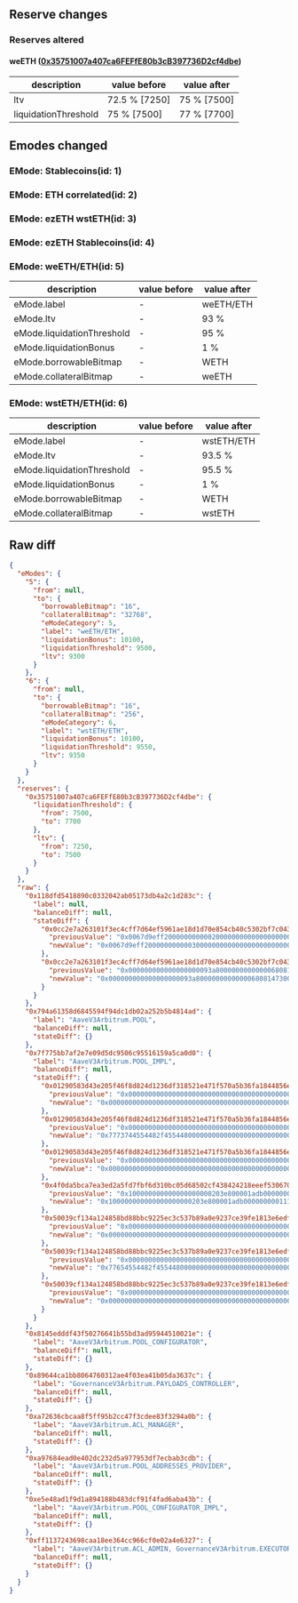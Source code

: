 ## Reserve changes

### Reserves altered

#### weETH ([0x35751007a407ca6FEFfE80b3cB397736D2cf4dbe](https://arbiscan.io/address/0x35751007a407ca6FEFfE80b3cB397736D2cf4dbe))

| description | value before | value after |
| --- | --- | --- |
| ltv | 72.5 % [7250] | 75 % [7500] |
| liquidationThreshold | 75 % [7500] | 77 % [7700] |


## Emodes changed

### EMode: Stablecoins(id: 1)



### EMode: ETH correlated(id: 2)



### EMode: ezETH wstETH(id: 3)



### EMode: ezETH Stablecoins(id: 4)



### EMode: weETH/ETH(id: 5)

| description | value before | value after |
| --- | --- | --- |
| eMode.label | - | weETH/ETH |
| eMode.ltv | - | 93 % |
| eMode.liquidationThreshold | - | 95 % |
| eMode.liquidationBonus | - | 1 % |
| eMode.borrowableBitmap | - | WETH |
| eMode.collateralBitmap | - | weETH |


### EMode: wstETH/ETH(id: 6)

| description | value before | value after |
| --- | --- | --- |
| eMode.label | - | wstETH/ETH |
| eMode.ltv | - | 93.5 % |
| eMode.liquidationThreshold | - | 95.5 % |
| eMode.liquidationBonus | - | 1 % |
| eMode.borrowableBitmap | - | WETH |
| eMode.collateralBitmap | - | wstETH |


## Raw diff

```json
{
  "eModes": {
    "5": {
      "from": null,
      "to": {
        "borrowableBitmap": "16",
        "collateralBitmap": "32768",
        "eModeCategory": 5,
        "label": "weETH/ETH",
        "liquidationBonus": 10100,
        "liquidationThreshold": 9500,
        "ltv": 9300
      }
    },
    "6": {
      "from": null,
      "to": {
        "borrowableBitmap": "16",
        "collateralBitmap": "256",
        "eModeCategory": 6,
        "label": "wstETH/ETH",
        "liquidationBonus": 10100,
        "liquidationThreshold": 9550,
        "ltv": 9350
      }
    }
  },
  "reserves": {
    "0x35751007a407ca6FEFfE80b3cB397736D2cf4dbe": {
      "liquidationThreshold": {
        "from": 7500,
        "to": 7700
      },
      "ltv": {
        "from": 7250,
        "to": 7500
      }
    }
  },
  "raw": {
    "0x118dfd5418890c0332042ab05173db4a2c1d283c": {
      "label": null,
      "balanceDiff": null,
      "stateDiff": {
        "0x0cc2e7a263101f3ec4cff7d64ef5961ae18d1d70e854cb40c5302bf7c043d7b9": {
          "previousValue": "0x0067d9eff2000000000002000000000000000000000000000000000000000000",
          "newValue": "0x0067d9eff2000000000003000000000000000000000000000000000000000000"
        },
        "0x0cc2e7a263101f3ec4cff7d64ef5961ae18d1d70e854cb40c5302bf7c043d7ba": {
          "previousValue": "0x000000000000000000093a800000000000006808147300000000000000000000",
          "newValue": "0x000000000000000000093a800000000000006808147300000000000067d9eff3"
        }
      }
    },
    "0x794a61358d6845594f94dc1db02a252b5b4814ad": {
      "label": "AaveV3Arbitrum.POOL",
      "balanceDiff": null,
      "stateDiff": {}
    },
    "0x7f775bb7af2e7e09d5dc9506c95516159a5ca0d0": {
      "label": "AaveV3Arbitrum.POOL_IMPL",
      "balanceDiff": null,
      "stateDiff": {
        "0x01290583d43e205f46f8d824d1236df318521e471f570a5b36fa1844856e40d6": {
          "previousValue": "0x0000000000000000000000000000000000000000000000000000000000000000",
          "newValue": "0x00000000000000000000000000000000000000000000000001002774254e2486"
        },
        "0x01290583d43e205f46f8d824d1236df318521e471f570a5b36fa1844856e40d7": {
          "previousValue": "0x0000000000000000000000000000000000000000000000000000000000000000",
          "newValue": "0x7773744554482f45544800000000000000000000000000000000000000000014"
        },
        "0x01290583d43e205f46f8d824d1236df318521e471f570a5b36fa1844856e40d8": {
          "previousValue": "0x0000000000000000000000000000000000000000000000000000000000000000",
          "newValue": "0x0000000000000000000000000000000000000000000000000000000000000010"
        },
        "0x4f0da5bca7ea3ed2a5fd7fbf6d310bc05d68502cf438424218eeef530670c853": {
          "previousValue": "0x100000000000000000000203e800001adb00000000011194851229fe1d4c1c52",
          "newValue": "0x100000000000000000000203e800001adb00000000011194851229fe1e141d4c"
        },
        "0x50039cf134a124858bd88bbc9225ec3c537b89a0e9237ce39fe1813e6edf8257": {
          "previousValue": "0x0000000000000000000000000000000000000000000000000000000000000000",
          "newValue": "0x00000000000000000000000000000000000000000000000080002774251c2454"
        },
        "0x50039cf134a124858bd88bbc9225ec3c537b89a0e9237ce39fe1813e6edf8258": {
          "previousValue": "0x0000000000000000000000000000000000000000000000000000000000000000",
          "newValue": "0x77654554482f4554480000000000000000000000000000000000000000000012"
        },
        "0x50039cf134a124858bd88bbc9225ec3c537b89a0e9237ce39fe1813e6edf8259": {
          "previousValue": "0x0000000000000000000000000000000000000000000000000000000000000000",
          "newValue": "0x0000000000000000000000000000000000000000000000000000000000000010"
        }
      }
    },
    "0x8145edddf43f50276641b55bd3ad95944510021e": {
      "label": "AaveV3Arbitrum.POOL_CONFIGURATOR",
      "balanceDiff": null,
      "stateDiff": {}
    },
    "0x89644ca1bb8064760312ae4f03ea41b05da3637c": {
      "label": "GovernanceV3Arbitrum.PAYLOADS_CONTROLLER",
      "balanceDiff": null,
      "stateDiff": {}
    },
    "0xa72636cbcaa8f5ff95b2cc47f3cdee83f3294a0b": {
      "label": "AaveV3Arbitrum.ACL_MANAGER",
      "balanceDiff": null,
      "stateDiff": {}
    },
    "0xa97684ead0e402dc232d5a977953df7ecbab3cdb": {
      "label": "AaveV3Arbitrum.POOL_ADDRESSES_PROVIDER",
      "balanceDiff": null,
      "stateDiff": {}
    },
    "0xe5e48ad1f9d1a894188b483dcf91f4fad6aba43b": {
      "label": "AaveV3Arbitrum.POOL_CONFIGURATOR_IMPL",
      "balanceDiff": null,
      "stateDiff": {}
    },
    "0xff1137243698caa18ee364cc966cf0e02a4e6327": {
      "label": "AaveV3Arbitrum.ACL_ADMIN, GovernanceV3Arbitrum.EXECUTOR_LVL_1",
      "balanceDiff": null,
      "stateDiff": {}
    }
  }
}
```